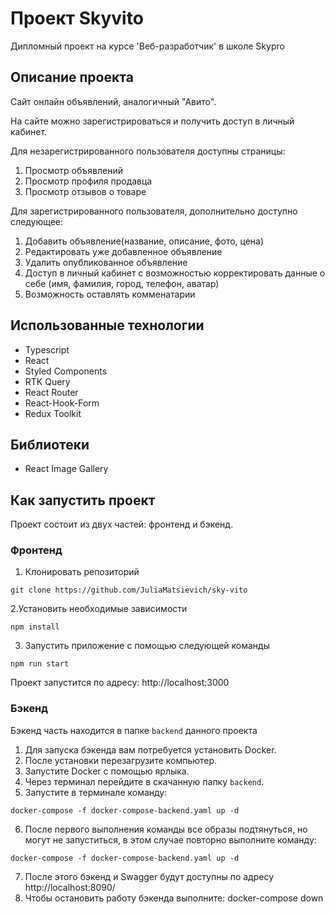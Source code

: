 # Проект Skyvito

Дипломный проект на курсе 'Веб-разработчик' в школе Skypro

## Описание проекта

Сайт онлайн объявлений, аналогичный "Авито".

На сайте можно зарегистрироваться и получить доступ в личный кабинет.

Для незарегистрированного пользователя доступны страницы:

1. Просмотр объявлений
2. Просмотр профиля продавца
3. Просмотр отзывов о товаре

Для зарегистрированного пользователя, дополнительно доступно следующее:

1. Добавить объявление(название, описание, фото, цена)
2. Редактировать уже добавленное объявление
3. Удалить опубликованное объявление
4. Доступ в личный кабинет с возможностью корректировать данные о себе (имя, фамилия, город, телефон, аватар)
5. Возможность оставлять комменатарии

## Использованные технологии

- Typescript
- React
- Styled Components
- RTK Query
- React Router
- React-Hook-Form
- Redux Toolkit

## Библиотеки

- React Image Gallery

## Как запустить проект

Проект состоит из двух частей: фронтенд и бэкенд.

### Фронтенд

1. Клонировать репозиторий

```
git clone https://github.com/JuliaMatsievich/sky-vito
```

2.Установить необходимые зависимости

```
npm install
```

3. Запустить приложение с помощью следующей команды

```
npm run start
```

Проект запустится по адресу: http://localhost:3000

### Бэкенд

Бэкенд часть находится в папке `backend` данного проекта

1. Для запуска бэкенда вам потребуется установить Docker.
2. После установки перезагрузите компьютер.
3. Запустите Docker с помощью ярлыка.
4. Через терминал перейдите в скачанную папку `backend`.
5. Запустите в терминале команду:
```
docker-compose -f docker-compose-backend.yaml up -d
```
6. После первого выполнения команды все образы подтянуться, но могут не запуститься, в этом случае повторно выполните команду:
```
docker-compose -f docker-compose-backend.yaml up -d
```
7. После этого бэкенд и Swagger будут доступны по адресу http://localhost:8090/
8. Чтобы остановить работу бэкенда выполните: docker-compose down

